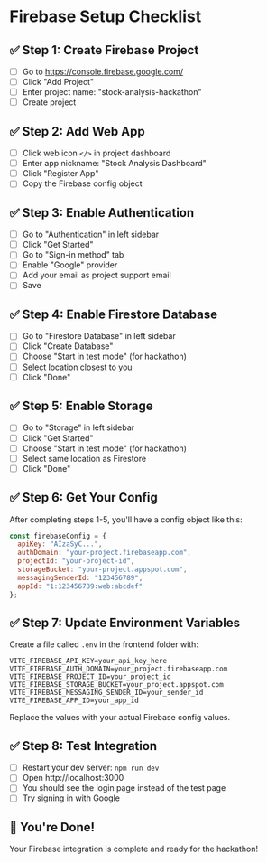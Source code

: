 # Firebase Setup Checklist

## ✅ Step 1: Create Firebase Project
- [ ] Go to https://console.firebase.google.com/
- [ ] Click "Add Project"
- [ ] Enter project name: "stock-analysis-hackathon"
- [ ] Create project

## ✅ Step 2: Add Web App
- [ ] Click web icon `</>` in project dashboard
- [ ] Enter app nickname: "Stock Analysis Dashboard"
- [ ] Click "Register App"
- [ ] Copy the Firebase config object

## ✅ Step 3: Enable Authentication
- [ ] Go to "Authentication" in left sidebar
- [ ] Click "Get Started"
- [ ] Go to "Sign-in method" tab
- [ ] Enable "Google" provider
- [ ] Add your email as project support email
- [ ] Save

## ✅ Step 4: Enable Firestore Database
- [ ] Go to "Firestore Database" in left sidebar
- [ ] Click "Create Database"
- [ ] Choose "Start in test mode" (for hackathon)
- [ ] Select location closest to you
- [ ] Click "Done"

## ✅ Step 5: Enable Storage
- [ ] Go to "Storage" in left sidebar
- [ ] Click "Get Started"
- [ ] Choose "Start in test mode" (for hackathon)
- [ ] Select same location as Firestore
- [ ] Click "Done"

## ✅ Step 6: Get Your Config
After completing steps 1-5, you'll have a config object like this:

```javascript
const firebaseConfig = {
  apiKey: "AIzaSyC...",
  authDomain: "your-project.firebaseapp.com",
  projectId: "your-project-id",
  storageBucket: "your-project.appspot.com",
  messagingSenderId: "123456789",
  appId: "1:123456789:web:abcdef"
};
```

## ✅ Step 7: Update Environment Variables
Create a file called `.env` in the frontend folder with:

```env
VITE_FIREBASE_API_KEY=your_api_key_here
VITE_FIREBASE_AUTH_DOMAIN=your_project.firebaseapp.com
VITE_FIREBASE_PROJECT_ID=your_project_id
VITE_FIREBASE_STORAGE_BUCKET=your_project.appspot.com
VITE_FIREBASE_MESSAGING_SENDER_ID=your_sender_id
VITE_FIREBASE_APP_ID=your_app_id
```

Replace the values with your actual Firebase config values.

## ✅ Step 8: Test Integration
- [ ] Restart your dev server: `npm run dev`
- [ ] Open http://localhost:3000
- [ ] You should see the login page instead of the test page
- [ ] Try signing in with Google

## 🎉 You're Done!
Your Firebase integration is complete and ready for the hackathon!
